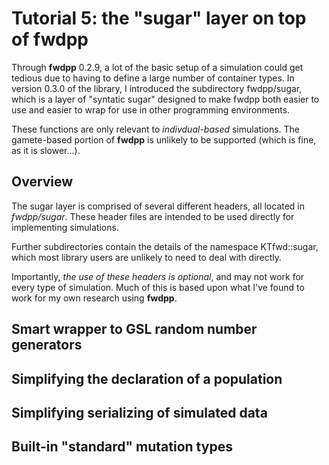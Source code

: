 # Tutorial 5: the "sugar" layer on top of fwdpp

Through __fwdpp__ 0.2.9, a lot of the basic setup of a simulation could get tedious due to having to define a large number of container types.  In version 0.3.0 of the library, I introduced the subdirectory fwdpp/sugar, which is a layer of "syntatic sugar" designed to make fwdpp both easier to use and easier to wrap for use in other programming environments.

These functions are only relevant to _indivdual-based_ simulations.  The gamete-based portion of __fwdpp__ is unlikely to be supported (which is fine, as it is slower...).

## Overview

The sugar layer is comprised of several different headers, all located in _fwdpp/sugar_.  These header files are intended to be used directly for implementing simulations.

Further subdirectories contain the details of the namespace KTfwd::sugar, which most library users are unlikely to need to deal with directly.

Importantly, _the use of these headers is optional_, and may not work for every type of simulation.  Much of this is based upon what I've found to work for my own research using __fwdpp__.


## Smart wrapper to GSL random number generators

## Simplifying the declaration of a population

## Simplifying serializing of simulated data

## Built-in "standard" mutation types
